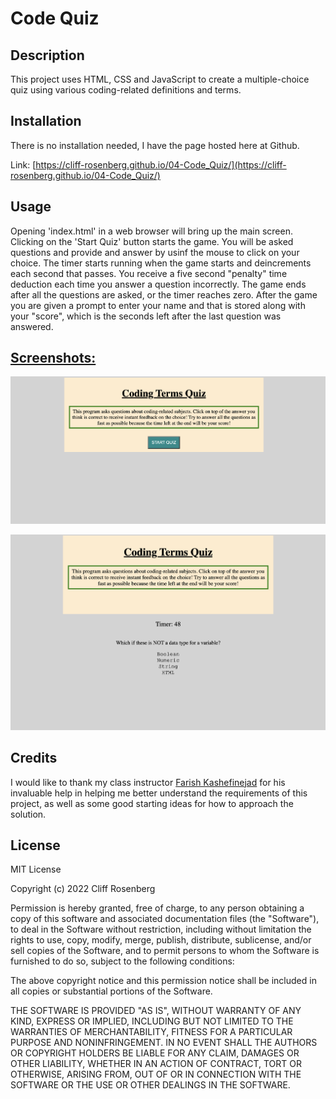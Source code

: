 # Code Quiz

## Description

This project uses HTML, CSS and JavaScript to create a multiple-choice quiz using various coding-related definitions and terms.

## Installation

There is no installation needed, I have the page hosted here at Github.

Link: [https://cliff-rosenberg.github.io/04-Code_Quiz/](https://cliff-rosenberg.github.io/04-Code_Quiz/)

## Usage

Opening 'index.html' in a web browser will bring up the main screen. Clicking on the 'Start Quiz' button starts the game. You will be asked questions and provide and answer by usinf the mouse to click on your choice. The timer starts running when the game starts and deincrements each second that passes. You receive a five second "penalty" time deduction each time you answer a question incorrectly. The game ends after all the questions are asked, or the timer reaches zero. After the game you are given a prompt to enter your name and that is stored along with your "score", which is the seconds left after the last question was answered.

<h2><u>Screenshots:</u></h2>

![screenshot1](assets/screenshot_start_quiz.png)

![screenshot1](assets/screenshot_question.png)

## Credits

I would like to thank my class instructor [Farish Kashefinejad](https://www.linkedin.com/in/farishkash) for his invaluable help in helping me better understand the requirements of this project, as well as some good starting ideas for how to approach the solution.


## License

MIT License

Copyright (c) 2022 Cliff Rosenberg

Permission is hereby granted, free of charge, to any person obtaining a copy
of this software and associated documentation files (the "Software"), to deal
in the Software without restriction, including without limitation the rights
to use, copy, modify, merge, publish, distribute, sublicense, and/or sell
copies of the Software, and to permit persons to whom the Software is
furnished to do so, subject to the following conditions:

The above copyright notice and this permission notice shall be included in all
copies or substantial portions of the Software.

THE SOFTWARE IS PROVIDED "AS IS", WITHOUT WARRANTY OF ANY KIND, EXPRESS OR
IMPLIED, INCLUDING BUT NOT LIMITED TO THE WARRANTIES OF MERCHANTABILITY,
FITNESS FOR A PARTICULAR PURPOSE AND NONINFRINGEMENT. IN NO EVENT SHALL THE
AUTHORS OR COPYRIGHT HOLDERS BE LIABLE FOR ANY CLAIM, DAMAGES OR OTHER
LIABILITY, WHETHER IN AN ACTION OF CONTRACT, TORT OR OTHERWISE, ARISING FROM,
OUT OF OR IN CONNECTION WITH THE SOFTWARE OR THE USE OR OTHER DEALINGS IN THE
SOFTWARE.
